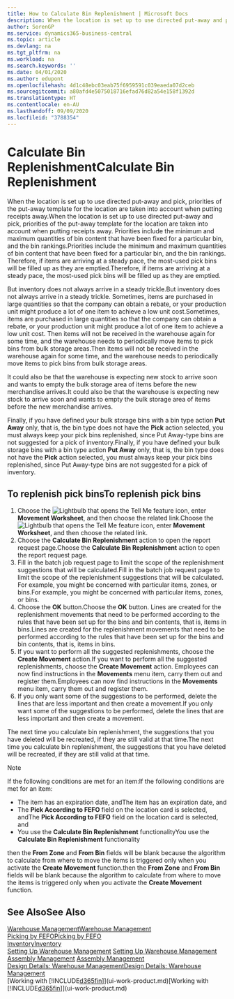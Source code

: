 ```yaml
---
title: How to Calculate Bin Replenishment | Microsoft Docs
description: When the location is set up to use directed put-away and pick, priorities of the put-away template for the location are taken into account when putting receipts away.
author: SorenGP
ms.service: dynamics365-business-central
ms.topic: article
ms.devlang: na
ms.tgt_pltfrm: na
ms.workload: na
ms.search.keywords: ''
ms.date: 04/01/2020
ms.author: edupont
ms.openlocfilehash: 4d1c48ebc03eab75f6959591c039eaeda07d2ceb
ms.sourcegitcommit: a80afd4e5075018716efad76d82a54e158f1392d
ms.translationtype: HT
ms.contentlocale: en-AU
ms.lasthandoff: 09/09/2020
ms.locfileid: "3788354"
---
```

# <a name="calculate-bin-replenishment"></a><span data-ttu-id="07b7f-103">Calculate Bin Replenishment</span><span class="sxs-lookup"><span data-stu-id="07b7f-103">Calculate Bin Replenishment</span></span>
<span data-ttu-id="07b7f-104">When the location is set up to use directed put-away and pick, priorities of the put-away template for the location are taken into account when putting receipts away.</span><span class="sxs-lookup"><span data-stu-id="07b7f-104">When the location is set up to use directed put-away and pick, priorities of the put-away template for the location are taken into account when putting receipts away.</span></span> <span data-ttu-id="07b7f-105">Priorities include the minimum and maximum quantities of bin content that have been fixed for a particular bin, and the bin rankings.</span><span class="sxs-lookup"><span data-stu-id="07b7f-105">Priorities include the minimum and maximum quantities of bin content that have been fixed for a particular bin, and the bin rankings.</span></span> <span data-ttu-id="07b7f-106">Therefore, if items are arriving at a steady pace, the most-used pick bins will be filled up as they are emptied.</span><span class="sxs-lookup"><span data-stu-id="07b7f-106">Therefore, if items are arriving at a steady pace, the most-used pick bins will be filled up as they are emptied.</span></span>  

<span data-ttu-id="07b7f-107">But inventory does not always arrive in a steady trickle.</span><span class="sxs-lookup"><span data-stu-id="07b7f-107">But inventory does not always arrive in a steady trickle.</span></span> <span data-ttu-id="07b7f-108">Sometimes, items are purchased in large quantities so that the company can obtain a rebate, or your production unit might produce a lot of one item to achieve a low unit cost.</span><span class="sxs-lookup"><span data-stu-id="07b7f-108">Sometimes, items are purchased in large quantities so that the company can obtain a rebate, or your production unit might produce a lot of one item to achieve a low unit cost.</span></span> <span data-ttu-id="07b7f-109">Then items will not be received in the warehouse again for some time, and the warehouse needs to periodically move items to pick bins from bulk storage areas.</span><span class="sxs-lookup"><span data-stu-id="07b7f-109">Then items will not be received in the warehouse again for some time, and the warehouse needs to periodically move items to pick bins from bulk storage areas.</span></span>  

<span data-ttu-id="07b7f-110">It could also be that the warehouse is expecting new stock to arrive soon and wants to empty the bulk storage area of items before the new merchandise arrives.</span><span class="sxs-lookup"><span data-stu-id="07b7f-110">It could also be that the warehouse is expecting new stock to arrive soon and wants to empty the bulk storage area of items before the new merchandise arrives.</span></span>  

<span data-ttu-id="07b7f-111">Finally, if you have defined your bulk storage bins with a bin type action **Put Away** only, that is, the bin type does not have the **Pick** action selected, you must always keep your pick bins replenished, since Put Away-type bins are not suggested for a pick of inventory.</span><span class="sxs-lookup"><span data-stu-id="07b7f-111">Finally, if you have defined your bulk storage bins with a bin type action **Put Away** only, that is, the bin type does not have the **Pick** action selected, you must always keep your pick bins replenished, since Put Away-type bins are not suggested for a pick of inventory.</span></span>  

## <a name="to-replenish-pick-bins"></a><span data-ttu-id="07b7f-112">To replenish pick bins</span><span class="sxs-lookup"><span data-stu-id="07b7f-112">To replenish pick bins</span></span>  
1.  <span data-ttu-id="07b7f-113">Choose the ![Lightbulb that opens the Tell Me feature](media/ui-search/search_small.png "Tell me what you want to do") icon, enter **Movement Worksheet**, and then choose the related link.</span><span class="sxs-lookup"><span data-stu-id="07b7f-113">Choose the ![Lightbulb that opens the Tell Me feature](media/ui-search/search_small.png "Tell me what you want to do") icon, enter **Movement Worksheet**, and then choose the related link.</span></span>  
2.  <span data-ttu-id="07b7f-114">Choose the **Calculate Bin Replenishment** action to open the report request page.</span><span class="sxs-lookup"><span data-stu-id="07b7f-114">Choose the **Calculate Bin Replenishment** action to open the report request page.</span></span>  
3.  <span data-ttu-id="07b7f-115">Fill in the batch job request page to limit the scope of the replenishment suggestions that will be calculated.</span><span class="sxs-lookup"><span data-stu-id="07b7f-115">Fill in the batch job request page to limit the scope of the replenishment suggestions that will be calculated.</span></span> <span data-ttu-id="07b7f-116">For example, you might be concerned with particular items, zones, or bins.</span><span class="sxs-lookup"><span data-stu-id="07b7f-116">For example, you might be concerned with particular items, zones, or bins.</span></span>  
4.  <span data-ttu-id="07b7f-117">Choose the **OK** button.</span><span class="sxs-lookup"><span data-stu-id="07b7f-117">Choose the **OK** button.</span></span> <span data-ttu-id="07b7f-118">Lines are created for the replenishment movements that need to be performed according to the rules that have been set up for the bins and bin contents, that is, items in bins.</span><span class="sxs-lookup"><span data-stu-id="07b7f-118">Lines are created for the replenishment movements that need to be performed according to the rules that have been set up for the bins and bin contents, that is, items in bins.</span></span>  
5.  <span data-ttu-id="07b7f-119">If you want to perform all the suggested replenishments, choose the **Create Movement** action.</span><span class="sxs-lookup"><span data-stu-id="07b7f-119">If you want to perform all the suggested replenishments, choose the **Create Movement** action.</span></span> <span data-ttu-id="07b7f-120">Employees can now find instructions in the **Movements** menu item, carry them out and register them.</span><span class="sxs-lookup"><span data-stu-id="07b7f-120">Employees can now find instructions in the **Movements** menu item, carry them out and register them.</span></span>  
6.  <span data-ttu-id="07b7f-121">If you only want some of the suggestions to be performed, delete the lines that are less important and then create a movement.</span><span class="sxs-lookup"><span data-stu-id="07b7f-121">If you only want some of the suggestions to be performed, delete the lines that are less important and then create a movement.</span></span>  

<span data-ttu-id="07b7f-122">The next time you calculate bin replenishment, the suggestions that you have deleted will be recreated, if they are still valid at that time.</span><span class="sxs-lookup"><span data-stu-id="07b7f-122">The next time you calculate bin replenishment, the suggestions that you have deleted will be recreated, if they are still valid at that time.</span></span>  

> [!NOTE]  
>  <span data-ttu-id="07b7f-123">If the following conditions are met for an item:</span><span class="sxs-lookup"><span data-stu-id="07b7f-123">If the following conditions are met for an item:</span></span>  
>   
>  -   <span data-ttu-id="07b7f-124">The item has an expiration date, and</span><span class="sxs-lookup"><span data-stu-id="07b7f-124">The item has an expiration date, and</span></span>  
> -   <span data-ttu-id="07b7f-125">The **Pick According to FEFO** field on the location card is selected, and</span><span class="sxs-lookup"><span data-stu-id="07b7f-125">The **Pick According to FEFO** field on the location card is selected, and</span></span>  
> -   <span data-ttu-id="07b7f-126">You use the **Calculate Bin Replenishment** functionality</span><span class="sxs-lookup"><span data-stu-id="07b7f-126">You use the **Calculate Bin Replenishment** functionality</span></span>  
>   
>  <span data-ttu-id="07b7f-127">then the **From Zone** and **From Bin** fields will be blank because the algorithm to calculate from where to move the items is triggered only when you activate the **Create Movement** function.</span><span class="sxs-lookup"><span data-stu-id="07b7f-127">then the **From Zone** and **From Bin** fields will be blank because the algorithm to calculate from where to move the items is triggered only when you activate the **Create Movement** function.</span></span>  

## <a name="see-also"></a><span data-ttu-id="07b7f-128">See Also</span><span class="sxs-lookup"><span data-stu-id="07b7f-128">See Also</span></span>  
[<span data-ttu-id="07b7f-129">Warehouse Management</span><span class="sxs-lookup"><span data-stu-id="07b7f-129">Warehouse Management</span></span>](warehouse-manage-warehouse.md)  
[<span data-ttu-id="07b7f-130">Picking by FEFO</span><span class="sxs-lookup"><span data-stu-id="07b7f-130">Picking by FEFO</span></span>](warehouse-picking-by-fefo.md)  
[<span data-ttu-id="07b7f-131">Inventory</span><span class="sxs-lookup"><span data-stu-id="07b7f-131">Inventory</span></span>](inventory-manage-inventory.md)  
<span data-ttu-id="07b7f-132">[Setting Up Warehouse Management](warehouse-setup-warehouse.md)   </span><span class="sxs-lookup"><span data-stu-id="07b7f-132">[Setting Up Warehouse Management](warehouse-setup-warehouse.md)   </span></span>  
<span data-ttu-id="07b7f-133">[Assembly Management](assembly-assemble-items.md)  </span><span class="sxs-lookup"><span data-stu-id="07b7f-133">[Assembly Management](assembly-assemble-items.md)  </span></span>  
[<span data-ttu-id="07b7f-134">Design Details: Warehouse Management</span><span class="sxs-lookup"><span data-stu-id="07b7f-134">Design Details: Warehouse Management</span></span>](design-details-warehouse-management.md)  
<span data-ttu-id="07b7f-135">[Working with [!INCLUDE[d365fin](includes/d365fin_md.md)]](ui-work-product.md)</span><span class="sxs-lookup"><span data-stu-id="07b7f-135">[Working with [!INCLUDE[d365fin](includes/d365fin_md.md)]](ui-work-product.md)</span></span>
